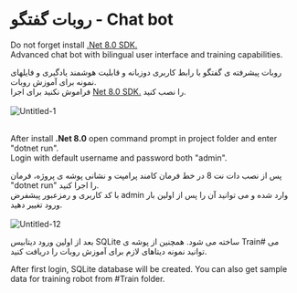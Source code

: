 # روبات گفتگو - Chat bot
Do not forget install <a href="https://dotnet.microsoft.com/en-us/download/dotnet/8.0" target="_blank">.Net 8.0 SDK.</a> </br>
Advanced chat bot with bilingual user interface and training capabilities. </br>

روبات پیشرفته ی گفتگو با رابط کاربری دوزبانه و قابلیت هوشمند یادگیری و فایلهای نمونه برای آموزش روبات.</br>
فراموش نکنید برای اجرا <a href="https://dotnet.microsoft.com/en-us/download/dotnet/8.0" target="_blank">Net 8.0 SDK.</a> را نصب کنید.
</br></br>
![Untitled-1](https://github.com/user-attachments/assets/29e32ac7-3156-4d38-b4e2-3ce5705c77b0)
</br></br>

After install <b>.Net 8.0</b> open command prompt in project folder and enter "dotnet run". </br>
Login with default username and password both "admin".  </br>

پس از نصب دات نت 8 در خط فرمان کامند پرامپت و نشانی پوشه ی پروژه، فرمان "dotnet run" را اجرا کنید. </br>
با کد کاربری و رمزعبور پیشفرض admin وارد شده و می توانید آن را پس از اولین بار ورود تغییر دهید.
</br></br>
![Untitled-12](https://github.com/user-attachments/assets/b2c49af2-dbea-488a-8fde-98f712dc22ba)
</br>

بعد از اولین ورود دیتابیس SQLite  ساخته می شود. همچنین از پوشه ی Train# می توانید نمونه دیتاهای لازم برای آموزش روبات را دریافت کنید.
</br>

After first login, SQLite database will be created. You can also get sample data for training robot from #Train folder.
